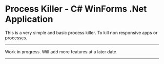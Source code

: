 ﻿Process Killer - C# WinForms .Net Application
=====================================================

This is a very simple and basic process killer.  To kill non responsive apps or processes.

----------


Work in progress.  Will add more features at a later date.

----------

